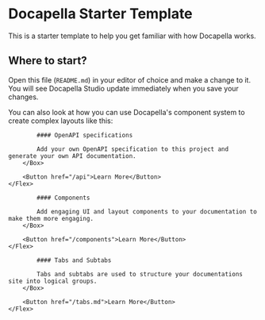 
# Docapella Starter Template

This is a starter template to help you get familiar with how Docapella works.

## Where to start?

Open this file (`README.md`) in your editor of choice and make a change to it. You will see Docapella Studio update immediately when you save your changes.

You can also look at how you can use Docapella's component system to create complex layouts like this:

<Grid cols="2" gap="3">
  <Card>
    <Flex justify="between" gap="2" height="full" dir="column">
        <Box>
            <Icon set="lucide" name="server" variant="boxed" color size="md" />

            #### OpenAPI specifications

            Add your own OpenAPI specification to this project and generate your own API documentation.
        </Box>

        <Button href="/api">Learn More</Button>
    </Flex>
  </Card>

  <Card>
    <Flex justify="between" gap="2" height="full" dir="column">
        <Box>
            <Icon set="lucide" name="boxes" variant="boxed" color size="md" />

            #### Components

            Add engaging UI and layout components to your documentation to make them more engaging.
        </Box>

        <Button href="/components">Learn More</Button>
    </Flex>
  </Card>

  <Card>
    <Flex justify="between" gap="2" height="full" dir="column">
        <Box>
            <Icon set="lucide" name="table-2" variant="boxed" color size="md" />

            #### Tabs and Subtabs

            Tabs and subtabs are used to structure your documentations site into logical groups.
        </Box>

        <Button href="/tabs.md">Learn More</Button>
    </Flex>
  </Card>
</Grid>


